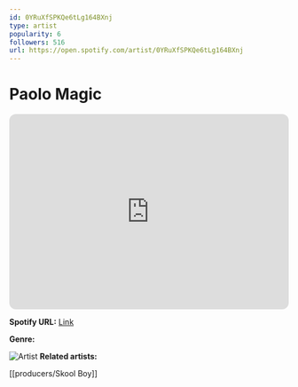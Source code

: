 ```yaml
---
id: 0YRuXfSPKQe6tLg164BXnj
type: artist
popularity: 6
followers: 516
url: https://open.spotify.com/artist/0YRuXfSPKQe6tLg164BXnj
---
```

# Paolo Magic

<iframe style="border-radius:12px" src="https://open.spotify.com/embed/artist/0YRuXfSPKQe6tLg164BXnj" width="100%" height="352" frameBorder="0" allowfullscreen="" allow="autoplay; clipboard-write; encrypted-media; fullscreen; picture-in-picture" loading="lazy"></iframe>

**Spotify URL:** [Link](https://open.spotify.com/artist/0YRuXfSPKQe6tLg164BXnj)

**Genre:** 

![Artist](https://i.scdn.co/image/ab6761610000e5eb2b7f113f15b380415bb7d386)
**Related artists:**

[[producers/Skool Boy]]
